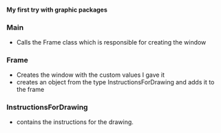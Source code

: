 #### My first try with graphic packages
 
 ### Main

* Calls the Frame class which is responsible for creating the window
 
 ### Frame
 * Creates the window with the custom values I gave it
 * creates an object from the type InstructionsForDrawing and adds it to the frame
 
 ### InstructionsForDrawing
 * contains the instructions for the drawing.
 